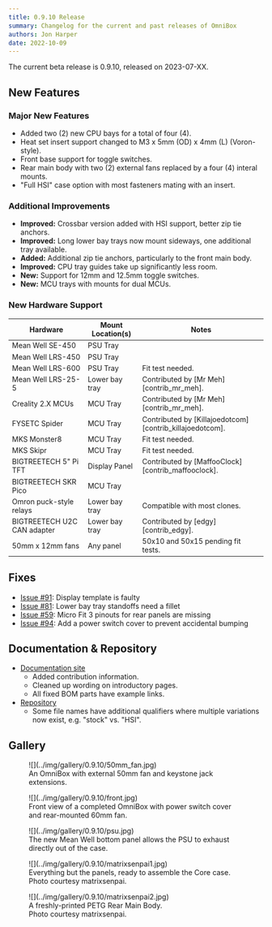 ```yaml
---
title: 0.9.10 Release
summary: Changelog for the current and past releases of OmniBox
authors: Jon Harper
date: 2022-10-09
---
```


The current beta release is 0.9.10, released on 2023-07-XX.

## New Features

### Major New Features

- Added two (2) new CPU bays for a total of four (4).
- Heat set insert support changed to M3 x 5mm (OD) x 4mm (L) (Voron-style).
- Front base support for toggle switches.
- Rear main body with two (2) external fans replaced by a four (4) interal mounts.
- "Full HSI" case option with most fasteners mating with an insert.

### Additional Improvements

- **Improved:** Crossbar version added with HSI support, better zip tie anchors.
- **Improved:** Long lower bay trays now mount sideways, one additional tray available.
- **Added:** Additional zip tie anchors, particularly to the front main body.
- **Improved:** CPU tray guides take up significantly less room.
- **New:** Support for 12mm and 12.5mm toggle switches.
- **New:** MCU trays with mounts for dual MCUs.
### New Hardware Support

| Hardware                          | Mount Location(s) | Notes |
|-----------------------------------|-------------------|-------|
| Mean Well SE-450                  | PSU Tray          | |
| Mean Well LRS-450                 | PSU Tray          | |
| Mean Well LRS-600                 | PSU Tray          | Fit test needed. |
| Mean Well LRS-25-5                | Lower bay tray    | Contributed by [Mr Meh][contrib_mr_meh]. |
| Creality 2.X MCUs                 | MCU Tray          | Contributed by [Mr Meh][contrib_mr_meh]. |
| FYSETC Spider                     | MCU Tray          | Contributed by [Killajoedotcom][contrib_killajoedotcom]. |
| MKS Monster8                      | MCU Tray          | Fit test needed. |
| MKS Skipr                         | MCU Tray          | Fit test needed. |
| BIGTREETECH 5" Pi TFT             | Display Panel     | Contributed by [MaffooClock][contrib_maffooclock]. |
| BIGTREETECH SKR Pico              | MCU Tray          | |
| Omron puck-style relays           | Lower bay tray    | Compatible with most clones. |
| BIGTREETECH U2C CAN adapter       | Lower bay tray    | Contributed by [edgy][contrib_edgy]. |
| 50mm x 12mm fans                  | Any panel         | 50x10 and 50x15 pending fit tests. |

## Fixes

- [Issue #91][1]: Display template is faulty
- [Issue #81][2]: Lower bay tray standoffs need a fillet
- [Issue #59][3]: Micro Fit 3 pinouts for rear panels are missing
- [Issue #94][4]: Add a power switch cover to prevent accidental bumping

## Documentation & Repository

- [Documentation site](https://jon-harper.github.io/OmniBox)
    - Added contribution information.
    - Cleaned up wording on introductory pages.
    - All fixed BOM parts have example links.
- [Repository](https://github.com/jon-harper/OmniBox)
    - Some file names have additional qualifiers where multiple variations now exist, e.g. "stock" vs. "HSI".
    
## Gallery

<figure markdown>
![](../img/gallery/0.9.10/50mm_fan.jpg)
<figcaption markdown>
An OmniBox with external 50mm fan and keystone jack extensions.
</figcaption>
</figure>

<figure markdown>
![](../img/gallery/0.9.10/front.jpg)
<figcaption markdown>
Front view of a completed OmniBox with power switch cover and rear-mounted 60mm fan.
</figcaption>
</figure>

<figure markdown>
![](../img/gallery/0.9.10/psu.jpg)
<figcaption markdown>
The new Mean Well bottom panel allows the PSU to exhaust directly out of the case.
</figcaption>
</figure>

<figure markdown>
![](../img/gallery/0.9.10/matrixsenpai1.jpg)
<figcaption markdown>
Everything but the panels, ready to assemble the Core case.<br>Photo courtesy matrixsenpai.
</figcaption>
</figure>

<figure markdown>
![](../img/gallery/0.9.10/matrixsenpai2.jpg)
<figcaption markdown>
A freshly-printed PETG Rear Main Body.<br>Photo courtesy matrixsenpai.
</figcaption>
</figure>

[1]: https://github.com/jon-harper/OmniBox/issues/91
[2]: https://github.com/jon-harper/OmniBox/issues/81
[3]: https://github.com/jon-harper/OmniBox/issues/59
[4]: https://github.com/jon-harper/OmniBox/issues/94